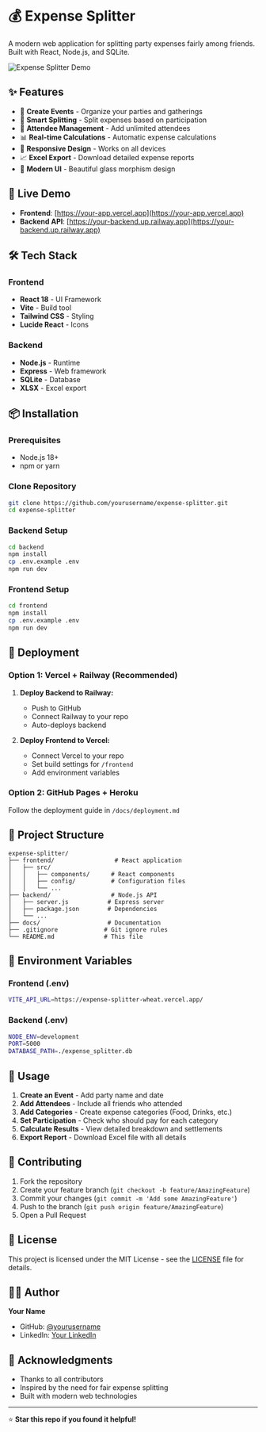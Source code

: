 # 💰 Expense Splitter

A modern web application for splitting party expenses fairly among friends. Built with React, Node.js, and SQLite.

![Expense Splitter Demo](https://via.placeholder.com/800x400/667eea/ffffff?text=Expense+Splitter+Demo)

## ✨ Features

- 🎉 **Create Events** - Organize your parties and gatherings
- 💸 **Smart Splitting** - Split expenses based on participation
- 👥 **Attendee Management** - Add unlimited attendees
- 📊 **Real-time Calculations** - Automatic expense calculations
- 📱 **Responsive Design** - Works on all devices
- 📈 **Excel Export** - Download detailed expense reports
- 🎨 **Modern UI** - Beautiful glass morphism design

## 🚀 Live Demo

- **Frontend**: [https://your-app.vercel.app](https://your-app.vercel.app)
- **Backend API**: [https://your-backend.up.railway.app](https://your-backend.up.railway.app)

## 🛠️ Tech Stack

### Frontend
- **React 18** - UI Framework
- **Vite** - Build tool
- **Tailwind CSS** - Styling
- **Lucide React** - Icons

### Backend
- **Node.js** - Runtime
- **Express** - Web framework
- **SQLite** - Database
- **XLSX** - Excel export

## 📦 Installation

### Prerequisites
- Node.js 18+ 
- npm or yarn

### Clone Repository
```bash
git clone https://github.com/yourusername/expense-splitter.git
cd expense-splitter
```

### Backend Setup
```bash
cd backend
npm install
cp .env.example .env
npm run dev
```

### Frontend Setup
```bash
cd frontend
npm install
cp .env.example .env
npm run dev
```

## 🚀 Deployment

### Option 1: Vercel + Railway (Recommended)

1. **Deploy Backend to Railway:**
   - Push to GitHub
   - Connect Railway to your repo
   - Auto-deploys backend

2. **Deploy Frontend to Vercel:**
   - Connect Vercel to your repo  
   - Set build settings for `/frontend`
   - Add environment variables

### Option 2: GitHub Pages + Heroku

Follow the deployment guide in `/docs/deployment.md`

## 📁 Project Structure

```
expense-splitter/
├── frontend/                 # React application
│   ├── src/
│   │   ├── components/      # React components
│   │   ├── config/          # Configuration files
│   │   └── ...
├── backend/                 # Node.js API
│   ├── server.js           # Express server
│   ├── package.json        # Dependencies
│   └── ...
├── docs/                   # Documentation
├── .gitignore             # Git ignore rules
└── README.md              # This file
```

## 🔧 Environment Variables

### Frontend (.env)
```bash
VITE_API_URL=https://expense-splitter-wheat.vercel.app/
```

### Backend (.env)
```bash
NODE_ENV=development
PORT=5000
DATABASE_PATH=./expense_splitter.db
```

## 📖 Usage

1. **Create an Event** - Add party name and date
2. **Add Attendees** - Include all friends who attended
3. **Add Categories** - Create expense categories (Food, Drinks, etc.)
4. **Set Participation** - Check who should pay for each category
5. **Calculate Results** - View detailed breakdown and settlements
6. **Export Report** - Download Excel file with all details

## 🤝 Contributing

1. Fork the repository
2. Create your feature branch (`git checkout -b feature/AmazingFeature`)
3. Commit your changes (`git commit -m 'Add some AmazingFeature'`)
4. Push to the branch (`git push origin feature/AmazingFeature`)
5. Open a Pull Request

## 📄 License

This project is licensed under the MIT License - see the [LICENSE](LICENSE) file for details.

## 👨‍💻 Author

**Your Name**
- GitHub: [@yourusername](https://github.com/yourusername)
- LinkedIn: [Your LinkedIn](https://linkedin.com/in/yourprofile)

## 🙏 Acknowledgments

- Thanks to all contributors
- Inspired by the need for fair expense splitting
- Built with modern web technologies

---

⭐ **Star this repo if you found it helpful!**
